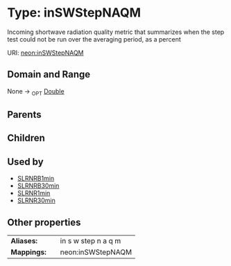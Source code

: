 
# Type: inSWStepNAQM


Incoming shortwave radiation quality metric that summarizes when the step test could not be run over the averaging period, as a percent

URI: [neon:inSWStepNAQM](https://data.neonscience.org/inSWStepNAQM)


## Domain and Range

None ->  <sub>OPT</sub> [Double](types/Double.md)

## Parents


## Children


## Used by

 * [SLRNRB1min](SLRNRB1min.md)
 * [SLRNRB30min](SLRNRB30min.md)
 * [SLRNR1min](SLRNR1min.md)
 * [SLRNR30min](SLRNR30min.md)

## Other properties

|  |  |  |
| --- | --- | --- |
| **Aliases:** | | in s w step n a q m |
| **Mappings:** | | neon:inSWStepNAQM |

